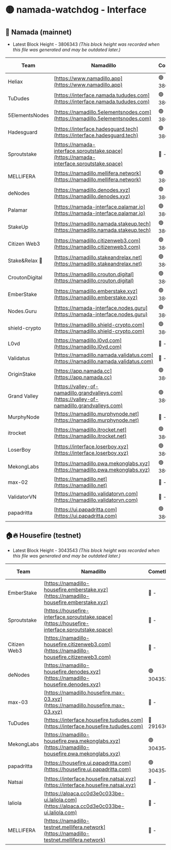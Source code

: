# 🟡 namada-watchdog - Interface

## 🚀 Namada (mainnet)
- Latest Block Height - 3806343 *(This block height was recorded when this file was generated and may be outdated later.)*

| Team | Namadillo | CometBFT | Indexer | MASP Indexer |
|-|-|-|-|-|
| Heliax | [https://www.namadillo.app](https://www.namadillo.app) | 🟢 3806317 | 🟢 3806317 | 🔴 3805651 |
| TuDudes | [https://interface.namada.tududes.com](https://interface.namada.tududes.com) | 🟢 3806318 | 🟢 3806318 | 🔴 3805651 |
| 5ElementsNodes | [https://namadillo.5elementsnodes.com](https://namadillo.5elementsnodes.com) | 🟢 3806318 | 🟢 3806318 | 🔴 3805651 |
| Hadesguard | [https://interface.hadesguard.tech](https://interface.hadesguard.tech) | 🟢 3806318 | 🟢 3806318 | 🔴 3805651 |
| Sproutstake | [https://namada-interface.sproutstake.space](https://namada-interface.sproutstake.space) | 🔴 - | 🔴 - | 🔴 - |
| MELLIFERA | [https://namadillo.mellifera.network](https://namadillo.mellifera.network) | 🟢 3806322 | 🟢 3806322 | 🔴 3765769 |
| deNodes | [https://namadillo.denodes.xyz](https://namadillo.denodes.xyz) | 🟢 3806323 | 🟢 3806323 | 🔴 3805651 |
| Palamar | [https://namada-interface.palamar.io](https://namada-interface.palamar.io) | 🟢 3806323 | 🟢 3806323 | 🔴 3805651 |
| StakeUp | [https://namadillo.namada.stakeup.tech](https://namadillo.namada.stakeup.tech) | 🟢 3806324 | 🟢 3806324 | 🔴 3805651 |
| Citizen Web3 | [https://namadillo.citizenweb3.com](https://namadillo.citizenweb3.com) | 🟢 3806324 | 🟢 3806324 | 🔴 3765769 |
| Stake&Relax 🦥 | [https://namadillo.stakeandrelax.net](https://namadillo.stakeandrelax.net) | 🟢 3806325 | 🟢 3806325 | 🔴 3765769 |
| CroutonDigital | [https://namadillo.crouton.digital](https://namadillo.crouton.digital) | 🟢 3806325 | 🟢 3806325 | 🟢 3806325 |
| EmberStake | [https://namadillo.emberstake.xyz](https://namadillo.emberstake.xyz) | 🟢 3806326 | 🟢 3806326 | 🔴 3805651 |
| Nodes.Guru | [https://namada-interface.nodes.guru](https://namada-interface.nodes.guru) | 🟢 3806326 | 🟢 3806326 | 🔴 3805651 |
| shield-crypto | [https://namadillo.shield-crypto.com](https://namadillo.shield-crypto.com) | 🟢 3806249 | 🔴 - | 🔴 - |
| L0vd | [https://namadillo.l0vd.com](https://namadillo.l0vd.com) | 🔴 - | 🔴 - | 🔴 - |
| Validatus | [https://namadillo.namada.validatus.com](https://namadillo.namada.validatus.com) | 🔴 - | 🔴 - | 🔴 - |
| OriginStake | [https://app.namada.cc](https://app.namada.cc) | 🟢 3806335 | 🟢 3806335 | 🔴 3805651 |
| Grand Valley | [https://valley-of-namadillo.grandvalleys.com](https://valley-of-namadillo.grandvalleys.com) | 🟢 3806336 | 🟢 3806336 | 🔴 3805651 |
| MurphyNode | [https://namadillo.murphynode.net](https://namadillo.murphynode.net) | 🔴 - | 🔴 - | 🔴 - |
| itrocket | [https://namadillo.itrocket.net](https://namadillo.itrocket.net) | 🟢 3806338 | 🟢 3806338 | 🔴 3805651 |
| LoserBoy | [https://interface.loserboy.xyz](https://interface.loserboy.xyz) | 🟢 3806339 | 🟢 3806339 | 🔴 3805651 |
| MekongLabs | [https://namadillo.pwa.mekonglabs.xyz](https://namadillo.pwa.mekonglabs.xyz) | 🟢 3806339 | 🟢 3806339 | 🔴 3805651 |
| max-02 | [https://namadillo.net](https://namadillo.net) | 🔴 - | 🔴 - | 🔴 - |
| ValidatorVN | [https://namadillo.validatorvn.com](https://namadillo.validatorvn.com) | 🔴 - | 🔴 - | 🔴 - |
| papadritta | [https://ui.papadritta.com](https://ui.papadritta.com) | 🟢 3806343 | 🟢 3806343 | 🟢 3806343 |

## 🏠🔥 Housefire (testnet)
- Latest Block Height - 3043543 *(This block height was recorded when this file was generated and may be outdated later.)*

| Team | Namadillo | CometBFT | Indexer | MASP Indexer |
|-|-|-|-|-|
| EmberStake | [https://namadillo-housefire.emberstake.xyz](https://namadillo-housefire.emberstake.xyz) | 🔴 - | 🔴 - | 🔴 - |
| Sproutstake | [https://housefire-interface.sproutstake.space](https://housefire-interface.sproutstake.space) | 🔴 - | 🔴 - | 🔴 - |
| Citizen Web3 | [https://namadillo-housefire.citizenweb3.com](https://namadillo-housefire.citizenweb3.com) | 🔴 - | 🔴 - | 🔴 - |
| deNodes | [https://namadillo-housefire.denodes.xyz](https://namadillo-housefire.denodes.xyz) | 🟢 3043535 | 🟢 3043535 | 🔴 3020904 |
| max-03 | [https://namadillo.housefire.max-03.xyz](https://namadillo.housefire.max-03.xyz) | 🔴 - | 🔴 - | 🔴 - |
| TuDudes | [https://interface.housefire.tududes.com](https://interface.housefire.tududes.com) | 🔴 2916306 | 🔴 2916306 | 🔴 2916306 |
| MekongLabs | [https://namadillo-housefire.pwa.mekonglabs.xyz](https://namadillo-housefire.pwa.mekonglabs.xyz) | 🟢 3043543 | 🟢 3043543 | 🔴 3020904 |
| papadritta | [https://housefire.ui.papadritta.com](https://housefire.ui.papadritta.com) | 🟢 3043543 | 🟢 3043543 | 🟢 3043543 |
| Natsai | [https://interface.housefire.natsai.xyz](https://interface.housefire.natsai.xyz) | 🔴 - | 🔴 - | 🔴 - |
| laliola | [https://alpaca.cc0d3e0c033be-ui.laliola.com](https://alpaca.cc0d3e0c033be-ui.laliola.com) | 🔴 - | 🔴 - | 🔴 - |
| MELLIFERA | [https://namadillo-testnet.mellifera.network](https://namadillo-testnet.mellifera.network) | 🔴 - | 🔴 2778001 | 🔴 2607259 |

